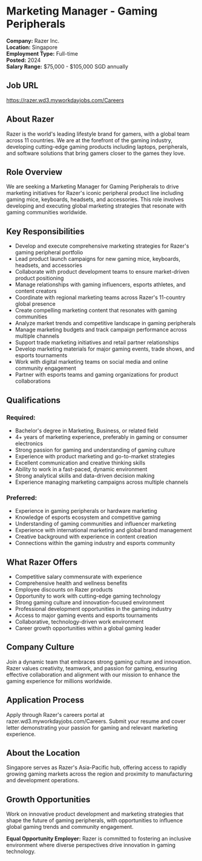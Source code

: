 # Marketing Manager - Gaming Peripherals
**Company:** Razer Inc.  
**Location:** Singapore  
**Employment Type:** Full-time  
**Posted:** 2024  
**Salary Range:** $75,000 - $105,000 SGD annually

## Job URL
https://razer.wd3.myworkdayjobs.com/Careers

## About Razer
Razer is the world's leading lifestyle brand for gamers, with a global team across 11 countries. We are at the forefront of the gaming industry, developing cutting-edge gaming products including laptops, peripherals, and software solutions that bring gamers closer to the games they love.

## Role Overview
We are seeking a Marketing Manager for Gaming Peripherals to drive marketing initiatives for Razer's iconic peripheral product line including gaming mice, keyboards, headsets, and accessories. This role involves developing and executing global marketing strategies that resonate with gaming communities worldwide.

## Key Responsibilities
- Develop and execute comprehensive marketing strategies for Razer's gaming peripheral portfolio
- Lead product launch campaigns for new gaming mice, keyboards, headsets, and accessories
- Collaborate with product development teams to ensure market-driven product positioning
- Manage relationships with gaming influencers, esports athletes, and content creators
- Coordinate with regional marketing teams across Razer's 11-country global presence
- Create compelling marketing content that resonates with gaming communities
- Analyze market trends and competitive landscape in gaming peripherals
- Manage marketing budgets and track campaign performance across multiple channels
- Support trade marketing initiatives and retail partner relationships
- Develop marketing materials for major gaming events, trade shows, and esports tournaments
- Work with digital marketing teams on social media and online community engagement
- Partner with esports teams and gaming organizations for product collaborations

## Qualifications
### Required:
- Bachelor's degree in Marketing, Business, or related field
- 4+ years of marketing experience, preferably in gaming or consumer electronics
- Strong passion for gaming and understanding of gaming culture
- Experience with product marketing and go-to-market strategies
- Excellent communication and creative thinking skills
- Ability to work in a fast-paced, dynamic environment
- Strong analytical skills and data-driven decision making
- Experience managing marketing campaigns across multiple channels

### Preferred:
- Experience in gaming peripherals or hardware marketing
- Knowledge of esports ecosystem and competitive gaming
- Understanding of gaming communities and influencer marketing
- Experience with international marketing and global brand management
- Creative background with experience in content creation
- Connections within the gaming industry and esports community

## What Razer Offers
- Competitive salary commensurate with experience
- Comprehensive health and wellness benefits
- Employee discounts on Razer products
- Opportunity to work with cutting-edge gaming technology
- Strong gaming culture and innovation-focused environment
- Professional development opportunities in the gaming industry
- Access to major gaming events and esports tournaments
- Collaborative, technology-driven work environment
- Career growth opportunities within a global gaming leader

## Company Culture
Join a dynamic team that embraces strong gaming culture and innovation. Razer values creativity, teamwork, and passion for gaming, ensuring effective collaboration and alignment with our mission to enhance the gaming experience for millions worldwide.

## Application Process
Apply through Razer's careers portal at razer.wd3.myworkdayjobs.com/Careers. Submit your resume and cover letter demonstrating your passion for gaming and relevant marketing experience.

## About the Location
Singapore serves as Razer's Asia-Pacific hub, offering access to rapidly growing gaming markets across the region and proximity to manufacturing and development operations.

## Growth Opportunities
Work on innovative product development and marketing strategies that shape the future of gaming peripherals, with opportunities to influence global gaming trends and community engagement.

**Equal Opportunity Employer:** Razer is committed to fostering an inclusive environment where diverse perspectives drive innovation in gaming technology.